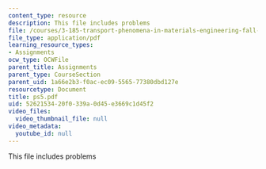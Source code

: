 ```yaml
---
content_type: resource
description: This file includes problems
file: /courses/3-185-transport-phenomena-in-materials-engineering-fall-2003/5262153420f0339a0d45e3669c1d45f2_ps5.pdf
file_type: application/pdf
learning_resource_types:
- Assignments
ocw_type: OCWFile
parent_title: Assignments
parent_type: CourseSection
parent_uid: 1a66e2b3-f0ac-ec09-5565-77380dbd127e
resourcetype: Document
title: ps5.pdf
uid: 52621534-20f0-339a-0d45-e3669c1d45f2
video_files:
  video_thumbnail_file: null
video_metadata:
  youtube_id: null
---
```

This file includes problems

